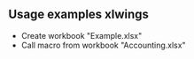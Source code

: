 ## Usage examples xlwings

* Create workbook "Example.xlsx"
* Call macro from workbook "Accounting.xlsx"